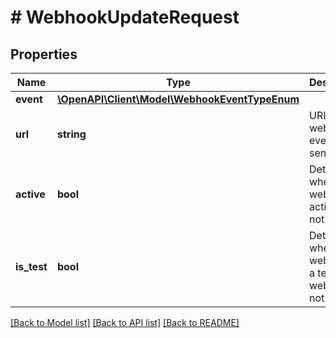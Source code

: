 # # WebhookUpdateRequest

## Properties

Name | Type | Description | Notes
------------ | ------------- | ------------- | -------------
**event** | [**\OpenAPI\Client\Model\WebhookEventTypeEnum**](WebhookEventTypeEnum.md) |  |
**url** | **string** | URL webhook events are sent to. |
**active** | **bool** | Determines whether the webhook is active or not. | [optional]
**is_test** | **bool** | Determines whether the webhook is a test webhook or not. | [optional]

[[Back to Model list]](../../README.md#models) [[Back to API list]](../../README.md#endpoints) [[Back to README]](../../README.md)
